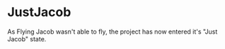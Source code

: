 # JustJacob
As Flying Jacob wasn't able to fly, the project has now entered it's "Just Jacob" state. 
